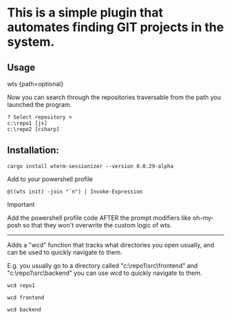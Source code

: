# This is a simple plugin that automates finding GIT projects in the system.

## Usage
wts {path=optional}

Now you can search through the repositories traversable from the path you launched the program.
```
? Select repository > 
c:\repo1 [js]
c:\repo2 [csharp]
```

## Installation:
```
cargo install wterm-sessionizer --version 0.0.29-alpha
```

Add to your powershell profile

```pwsh
@((wts init) -join "`n") | Invoke-Expression
```

> [!IMPORTANT]
> Add the powershell profile code AFTER the prompt modifiers like oh-my-posh so that they won't overwrite the custom logic of wts.

--- 

Adds a "wcd" function that tracks what directories you open usually, and can be used to quickly navigate to them.

E.g. you usually go to a directory called "c:\repo1\src\frontend" and "c:\repo1\src\backend" you can use wcd to quickly navigate to them.

```pwsh
wcd repo1

wcd frontend

wcd backend

```
